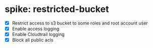 # spike: restricted-bucket

- [x] Restrict access to s3 bucket to some roles and root account user
- [x] Enable access logging
- [x] Enable Cloudtrail logging
- [x] Block all public acls
